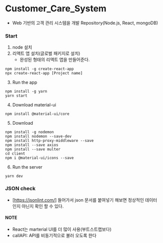 # Customer_Care_System
- Web 기반의 고객 관리 시스템을 개발 Repository(Node.js, React, mongoDB)

### Start
1. node 설치
2. 리액트 앱 설치(글로벌 패키지로 설치)
    - 완성된 형태의 리액트 앱을 만들어준다.
```
npm install -g create-react-app
npx create-react-app [Project name]
```
3. Run the app
```
npm install -g yarn
yarn start
```
4. Download material-ui
```
npm install @material-ui/core
```
5. Download
```
npm install -g nodemon
npm install nodemon --save-dev
npm install http-proxy-middleware --save
npm install --save axios 
npm install --save multer
cd client
npm i @material-ui/icons --save
```
6. Run the server
```
yarn dev
```

### JSON check
- [https://jsonlint.com/] 들어가서 json 문서를 붙여넣기 해보면 정상적인 데이터 인지 아닌지 확인 할 수 있다.

#### NOTE
- React는 marterial UI를 더 많이 사용(부트스트랩보다)
- callAPI: API를 비동기적으로 불러 오도록 한다
